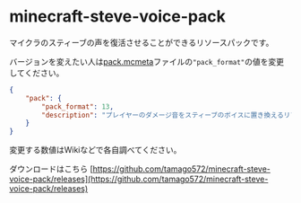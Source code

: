 # minecraft-steve-voice-pack
マイクラのスティーブの声を復活させることができるリソースパックです。

バージョンを変えたい人は[pack.mcmeta](./pack.mcmeta)ファイルの`"pack_format"`の値を変更してください。

```JSON
{
    "pack": {
        "pack_format": 13,
        "description": "プレイヤーのダメージ音をスティーブのボイスに置き換えるリソースパックです。"
    }
}
```
変更する数値はWikiなどで各自調べてください。

ダウンロードはこちら
[https://github.com/tamago572/minecraft-steve-voice-pack/releases](https://github.com/tamago572/minecraft-steve-voice-pack/releases)
